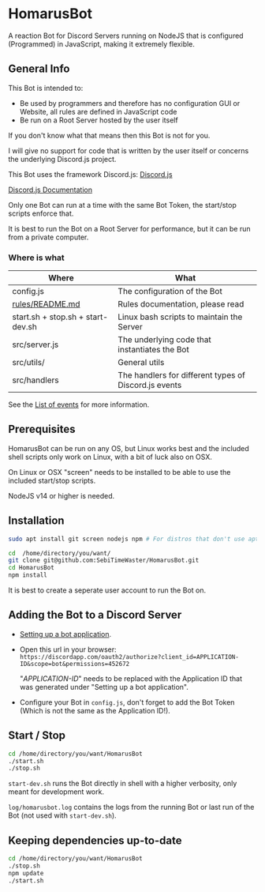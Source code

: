 # HomarusBot

A reaction Bot for Discord Servers running on NodeJS that is configured (Programmed) in JavaScript, making it extremely flexible.

## General Info

This Bot is intended to:

- Be used by programmers and therefore has no configuration GUI or Website, all rules are defined in JavaScript code
- Be run on a Root Server hosted by the user itself

If you don't know what that means then this Bot is not for you.

I will give no support for code that is written by the user itself or concerns the underlying Discord.js project.

This Bot uses the framework Discord.js: [Discord.js](https://discord.js.org/#/)

[Discord.js Documentation](https://discord.js.org/#/docs/main/stable/general/welcome)

Only one Bot can run at a time with the same Bot Token, the start/stop scripts enforce that.

It is best to run the Bot on a Root Server for performance, but it can be run from a private computer.

### Where is what

| Where                                                     | What                                                  |
| --------------------------------------------------------- | ----------------------------------------------------- |
| config.js                                                 | The configuration of the Bot                          |
| [rules/README.md](rules/README.md)                        | Rules documentation, please read                      |
| start.&#65279;sh + stop.&#65279;sh + start-dev.&#65279;sh | Linux bash scripts to maintain the Server             |
| src/server.&#65279;js                                     | The underlying code that instantiates the Bot         |
| src/utils/                                                | General utils                                         |
| src/handlers                                              | The handlers for different types of Discord.js events |

See the [List of events](https://discord.js.org/#/docs/main/stable/class/Client?scrollTo=e-channelCreate) for more information.

## Prerequisites

HomarusBot can be run on any OS, but Linux works best and the included shell scripts only work on Linux, with a bit of luck also on OSX.

On Linux or OSX "screen" needs to be installed to be able to use the included start/stop scripts.

NodeJS v14 or higher is needed.

## Installation

```bash
sudo apt install git screen nodejs npm # For distros that don't use apt see your distros help page.

cd  /home/directory/you/want/
git clone git@github.com:SebiTimeWaster/HomarusBot.git
cd HomarusBot
npm install
```

It is best to create a seperate user account to run the Bot on.

## Adding the Bot to a Discord Server

- [Setting up a bot application](https://discordjs.guide/preparations/setting-up-a-bot-application.html#creating-your-bot).
- Open this url in your browser: `https://discordapp.com/oauth2/authorize?client_id=APPLICATION-ID&scope=bot&permissions=452672`

  "_APPLICATION-ID_" needs to be replaced with the Application ID that was generated under "Setting up a bot application".

- Configure your Bot in `config.js`, don't forget to add the Bot Token (Which is not the same as the Application ID!).

## Start / Stop

```bash
cd /home/directory/you/want/HomarusBot
./start.sh
./stop.sh
```

`start-dev.sh` runs the Bot directly in shell with a higher verbosity, only meant for development work.

`log/homarusbot.log` contains the logs from the running Bot or last run of the Bot (not used with `start-dev.sh`).

## Keeping dependencies up-to-date

```bash
cd /home/directory/you/want/HomarusBot
./stop.sh
npm update
./start.sh
```

